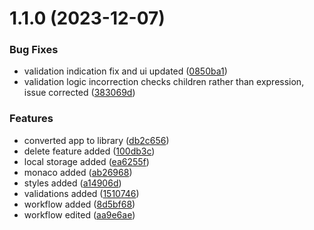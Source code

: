 # 1.1.0 (2023-12-07)


### Bug Fixes

* validation indication fix and ui updated ([0850ba1](https://github.com/Chipsetjunkie/vite-library-template/commit/0850ba176d49d66ca479ce512d79db2b7fc815b0))
* validation logic incorrection checks children rather than expression, issue corrected ([383069d](https://github.com/Chipsetjunkie/vite-library-template/commit/383069db2244940d40af4d764e0e0923a9b10e59))


### Features

* converted app to library ([db2c656](https://github.com/Chipsetjunkie/vite-library-template/commit/db2c6565d66da4989761817e152cdadbe1558c1f))
* delete feature added ([100db3c](https://github.com/Chipsetjunkie/vite-library-template/commit/100db3cc662dc93711525a13b32bbae44413e42a))
* local storage added ([ea6255f](https://github.com/Chipsetjunkie/vite-library-template/commit/ea6255f1c6096b08830e0ee7e71492a911ca47d4))
* monaco added ([ab26968](https://github.com/Chipsetjunkie/vite-library-template/commit/ab26968031465a4bc7c174360e3f11189744e6e5))
* styles added ([a14906d](https://github.com/Chipsetjunkie/vite-library-template/commit/a14906d9e7fccaa835000fc4f3f520ce67b41058))
* validations added ([1510746](https://github.com/Chipsetjunkie/vite-library-template/commit/15107469b94376193e3442c5f4bcebb23fd0ee7b))
* workflow added ([8d5bf68](https://github.com/Chipsetjunkie/vite-library-template/commit/8d5bf688bd97d62f6f3641f6b586e4d0ec4edd3f))
* workflow edited ([aa9e6ae](https://github.com/Chipsetjunkie/vite-library-template/commit/aa9e6ae098f101e1fdd4b98d45491bf13fd003a5))



